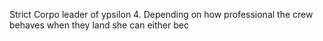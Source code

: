 Strict Corpo leader of ypsilon 4. Depending on how professional the crew behaves when they land she can either bec